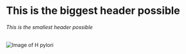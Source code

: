 # This is the biggest header possible
###### This is the smallest header possible
![Image of H pylori](https://d2jx2rerrg6sh3.cloudfront.net/image-handler/picture/2018/7/shutterstock_586012724.jpg)



